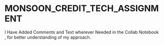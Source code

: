 # MONSOON_CREDIT_TECH_ASSIGNMENT
I Have Added Comments and Text wherever Needed in the Collab Notebook , for better understanding of my approach.
